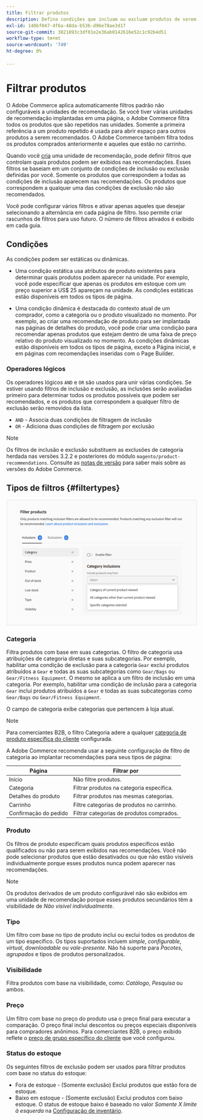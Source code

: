 ```yaml
---
title: Filtrar produtos
description: Defina condições que incluam ou excluam produtos de serem usados como recomendações.
exl-id: 140bf047-4f6a-48da-b536-d96e78ae3d17
source-git-commit: 3821893c3df01e2e36ab0142616e52c1c92b4d51
workflow-type: tm+mt
source-wordcount: '749'
ht-degree: 0%

---
```


# Filtrar produtos

O Adobe Commerce aplica automaticamente filtros padrão não configuráveis a unidades de recomendação. Se você tiver várias unidades de recomendação implantadas em uma página, o Adobe Commerce filtra todos os produtos que são repetidos nas unidades. Somente a primeira referência a um produto repetido é usada para abrir espaço para outros produtos a serem recomendados. O Adobe Commerce também filtra todos os produtos comprados anteriormente e aqueles que estão no carrinho.

Quando você [cria](create.md) uma unidade de recomendação, pode definir filtros que controlam quais produtos podem ser exibidos nas recomendações. Esses filtros se baseiam em um conjunto de condições de inclusão ou exclusão definidas por você. Somente os produtos que correspondem a todas as condições de inclusão aparecem nas recomendações. Os produtos que correspondem a qualquer uma das condições de exclusão não são recomendados.

Você pode configurar vários filtros e ativar apenas aqueles que desejar selecionando a alternância em cada página de filtro. Isso permite criar rascunhos de filtros para uso futuro. O número de filtros ativados é exibido em cada guia.

## Condições

As condições podem ser estáticas ou dinâmicas.

- Uma condição estática usa atributos de produto existentes para determinar quais produtos podem aparecer na unidade. Por exemplo, você pode especificar que apenas os produtos em estoque com um preço superior a US$ 25 apareçam na unidade. As condições estáticas estão disponíveis em todos os tipos de página.

- Uma condição dinâmica é destacada do contexto atual de um comprador, como a categoria ou o produto visualizado no momento. Por exemplo, ao criar uma recomendação de produto para ser implantada nas páginas de detalhes do produto, você pode criar uma condição para recomendar apenas produtos que estejam dentro de uma faixa de preço relativo do produto visualizado no momento. As condições dinâmicas estão disponíveis em todos os tipos de página, exceto a Página inicial, e em páginas com recomendações inseridas com o Page Builder.

### Operadores lógicos

Os operadores lógicos `AND` e `OR` são usados para unir várias condições. Se estiver usando filtros de inclusão e exclusão, as inclusões serão avaliadas primeiro para determinar todos os produtos possíveis que podem ser recomendados, e os produtos que correspondem a qualquer filtro de exclusão serão removidos da lista.

- `AND` - Associa duas condições de filtragem de inclusão
- `OR` - Adiciona duas condições de filtragem por exclusão

>[!NOTE]
>
> Os filtros de inclusão e exclusão substituem as exclusões de categoria herdada nas versões 3.2.2 e posteriores do módulo `magento/product-recommendations`. Consulte as [notas de versão](release-notes.md) para saber mais sobre as versões do Adobe Commerce.

## Tipos de filtros {#filtertypes}

![Filtros](assets/rec-conditions.png)

### Categoria

Filtra produtos com base em suas categorias. O filtro de categoria usa atribuições de categoria diretas e suas subcategorias. Por exemplo, habilitar uma condição de exclusão para a categoria `Gear` exclui produtos atribuídos a `Gear` e todas as suas subcategorias como `Gear/Bags` ou `Gear/Fitness Equipment`. O mesmo se aplica a um filtro de inclusão em uma categoria. Por exemplo, habilitar uma condição de inclusão para a categoria `Gear` inclui produtos atribuídos a `Gear` e todas as suas subcategorias como `Gear/Bags` ou `Gear/Fitness Equipment`.

O campo de categoria exibe categorias que pertencem à loja atual.

>[!NOTE]
>
>Para comerciantes B2B, o filtro Categoria adere a qualquer [categoria de produto específica do cliente](https://experienceleague.adobe.com/docs/commerce-admin/catalog/categories/category-permissions.html?lang=pt-BR) configurada.

A Adobe Commerce recomenda usar a seguinte configuração de filtro de categoria ao implantar recomendações para seus tipos de página:

| Página | Filtrar por |
|---|---|
| Início | Não filtre produtos. |
| Categoria | Filtrar produtos na categoria específica. |
| Detalhes do produto | Filtrar produtos nas mesmas categorias. |
| Carrinho | Filtre categorias de produtos no carrinho. |
| Confirmação do pedido | Filtrar categorias de produtos comprados. |

### Produto

Os filtros de produto especificam quais produtos específicos estão qualificados ou não para serem exibidos nas recomendações. Você não pode selecionar produtos que estão desativados ou que não estão visíveis individualmente porque esses produtos nunca podem aparecer nas recomendações.

>[!NOTE]
>
>Os produtos derivados de um produto configurável não são exibidos em uma unidade de recomendação porque esses produtos secundários têm a visibilidade de _Não visível individualmente_.

### Tipo

Um filtro com base no tipo de produto inclui ou exclui todos os produtos de um tipo específico. Os tipos suportados incluem _simple_, _configurable_, _virtual_, _downloadable_ ou _vale-presente_. Não há suporte para _Pacotes_, _agrupados_ e tipos de produtos personalizados.

### Visibilidade

Filtra produtos com base na visibilidade, como: _Catálogo_, _Pesquisa_ ou ambos.

### Preço

Um filtro com base no preço do produto usa o preço final para executar a comparação. O preço final inclui descontos ou preços especiais disponíveis para compradores anônimos. Para comerciantes B2B, o preço exibido reflete o [preço de grupo específico do cliente](https://experienceleague.adobe.com/docs/commerce-admin/catalog/products/pricing/pricing-advanced.html?lang=pt-BR) que você configurou.

### Status do estoque

Os seguintes filtros de exclusão podem ser usados para filtrar produtos com base no status do estoque:

- Fora de estoque - (Somente exclusão) Exclui produtos que estão fora de estoque.
- Baixo em estoque - (Somente exclusão) Exclui produtos com baixo estoque. O status de estoque baixo é baseado no valor _Somente X limite à esquerda_ na [Configuração de inventário](https://experienceleague.adobe.com/docs/commerce-admin/config/catalog/inventory.html?lang=pt-BR).
